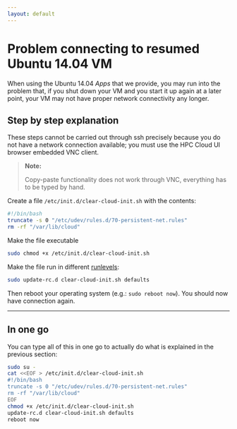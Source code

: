 ```yaml
---
layout: default
---
```


# Problem connecting to resumed Ubuntu 14.04 VM

When using the Ubuntu 14.04 _Apps_ that we provide, you may run into the problem that, if you shut down your VM and you start it up again at a later point, your VM may not have proper network connectivity any longer. 


## Step by step explanation

These steps cannot be carried out through ssh precisely because you do not have a network connection available; you must use the HPC Cloud UI browser embedded VNC client. 

> **Note:**
>
> Copy-paste functionality does not work through VNC, everything has to be typed by hand.

Create a file `/etc/init.d/clear-cloud-init.sh` with the contents:

```bash
#!/bin/bash
truncate -s 0 "/etc/udev/rules.d/70-persistent-net.rules"
rm -rf "/var/lib/cloud"
```

Make the file executable

```bash
sudo chmod +x /etc/init.d/clear-cloud-init.sh
```
Make the file run in different [runlevels](https://en.wikipedia.org/wiki/Runlevels):

```bash
sudo update-rc.d clear-cloud-init.sh defaults
```

Then reboot your operating system (e.g.: `sudo reboot now`). You should now have connection again.

---

## In one go

You can type all of this in one go to actually do what is explained in the previous section:

```bash
sudo su -
cat <<EOF > /etc/init.d/clear-cloud-init.sh
#!/bin/bash
truncate -s 0 "/etc/udev/rules.d/70-persistent-net.rules"
rm -rf "/var/lib/cloud"
EOF
chmod +x /etc/init.d/clear-cloud-init.sh
update-rc.d clear-cloud-init.sh defaults
reboot now
```
